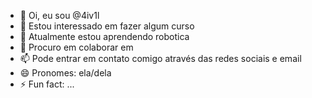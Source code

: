 - 👋 Oi, eu sou @4iv1l
- 👀 Estou interessado em fazer algum curso
- 🌱 Atualmente estou aprendendo robotica
- 💞️ Procuro em colaborar em 
- 📫 Pode entrar em contato comigo através das redes sociais e email
- 😄 Pronomes: ela/dela
- ⚡ Fun fact: ...

<!---
4iv1l/4iv1l is a ✨ special ✨ repository because its `README.md` (this file) appears on your GitHub profile.
You can click the Preview link to take a look at your changes.
--->
